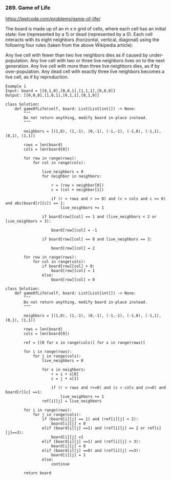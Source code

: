### 289. Game of Life

https://leetcode.com/problems/game-of-life/

The board is made up of an m x n grid of cells, where each cell has an initial state: live (represented by a 1) or dead (represented by a 0). Each cell interacts with its eight neighbors (horizontal, vertical, diagonal) using the following four rules (taken from the above Wikipedia article):

Any live cell with fewer than two live neighbors dies as if caused by under-population.
Any live cell with two or three live neighbors lives on to the next generation.
Any live cell with more than three live neighbors dies, as if by over-population.
Any dead cell with exactly three live neighbors becomes a live cell, as if by reproduction.


```
Example 1
Input: board = [[0,1,0],[0,0,1],[1,1,1],[0,0,0]]
Output: [[0,0,0],[1,0,1],[0,1,1],[0,1,0]]
```

```
class Solution:
    def gameOfLife(self, board: List[List[int]]) -> None:
        """
        Do not return anything, modify board in-place instead.
        """

        neighbors = [(1,0), (1,-1), (0,-1), (-1,-1), (-1,0), (-1,1), (0,1), (1,1)]

        rows = len(board)
        cols = len(board[0])

        for row in range(rows):
            for col in range(cols):

                live_neighbors = 0
                for neighbor in neighbors:

                    r = (row + neighbor[0])
                    c = (col + neighbor[1])

                    if (r < rows and r >= 0) and (c < cols and c >= 0) and abs(board[r][c]) == 1:
                        live_neighbors += 1

                if board[row][col] == 1 and (live_neighbors < 2 or live_neighbors > 3):

                    board[row][col] = -1

                if board[row][col] == 0 and live_neighbors == 3:

                    board[row][col] = 2

        for row in range(rows):
            for col in range(cols):
                if board[row][col] > 0:
                    board[row][col] = 1
                else:
                    board[row][col] = 0
```                    

```
class Solution:
    def gameOfLife(self, board: List[List[int]]) -> None:
        """
        Do not return anything, modify board in-place instead.
        """

        neighbors = [(1,0), (1,-1), (0,-1), (-1,-1), (-1,0), (-1,1), (0,1), (1,1)]

        rows = len(board)
        cols = len(board[0])

        ref = [[0 for x in range(cols)] for x in range(rows)]
        
        for i in range(rows):
            for j in range(cols):
                live_neighbors = 0
                
                for x in neighbors:
                    r = i + x[0]
                    c = j + x[1] 
                    
                    if (r < rows and r>=0) and (c < cols and c>=0) and board[r][c] ==1:
                        live_neighbors += 1
                ref[i][j] = live_neighbors  
                
        for i in range(rows):
            for j in range(cols):
                if (board[i][j] == 1) and (ref[i][j] < 2):
                    board[i][j] = 0 
                elif (board[i][j] ==1) and (ref[i][j] == 2 or ref[i][j]==3):
                    board[i][j] =1
                elif (board[i][j] ==1) and (ref[i][j] > 3):
                    board[i][j] = 0
                elif (board[i][j] ==0) and (ref[i][j] ==3):
                    board[i][j] = 1
                else:
                    continue 
                    
        return board 
```        
